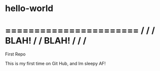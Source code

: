# hello-world
=======================
/                       /
/     BLAH!             /
/     BLAH!             /
/                       / 
========================
First Repo

This is my first time on Git Hub, and Im sleepy AF!
